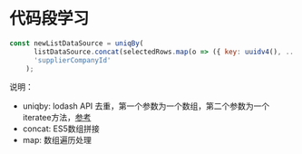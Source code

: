 # 代码段学习

```js
const newListDataSource = uniqBy(
      listDataSource.concat(selectedRows.map(o => ({ key: uuidv4(), ...o }))),
      'supplierCompanyId'
    );
```

说明：

- uniqby: lodash API 去重，第一个参数为一个数组，第二个参数为一个iteratee方法，[参考](https://www.cnblogs.com/hahazexia/p/9834888.html)
- concat: ES5数组拼接
- map: 数组遍历处理